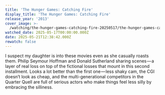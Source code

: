```yaml
---
title: 'The Hunger Games: Catching Fire'
display_title: 'The Hunger Games: Catching Fire'
release_year: '2013'
cover_image: >-
  /watching/the-hunger-games-catching-fire-20250517/the-hunger-games-catching-fire.jpg
watched_date: 2025-05-17T00:00:00.000Z
date: 2025-05-21T12:38:42.000Z
rewatch: false
---
```

I suspect my daughter is into these movies even as she casually roasts them. Philip Seymour Hoffman and Donald Sutherland sharing scenes — a layer of real loss on top of the fictional losses that mount in this second installment. Looks a lot better than the first one — less shaky cam, the CGI doesn’t look as cheap, and the multi-generational competitors in the Quarter Quell are full of serious actors who make things feel less silly by embracing the silliness.
